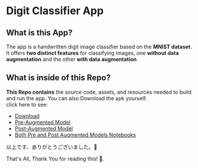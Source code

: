 <!---
your comment goes here
and heressssssss123456789101112123456789101112131415
-->
# Digit Classifier App

## What is this App?  
The app is a handwritten digit image classifier based on the **MNIST dataset**. It offers **two distinct features** for classifying images, one **without data augmentation** and the other **with data augmentation**.

## What is inside of this Repo?
**This Repo contains** the source code, assets, and resources needed to build and run the app. You can also Download the apk yourself.  
click here to see:
- [Download](https://github.com/iiamthestorm/Mnist-Digit-Classifier-App/releases/tag/v1.0.0)
- [Pre-Augmented Model](https://github.com/iiamthestorm/Mnist-Digit-Classifier-App/blob/master/app/src/main/assets/before_data_aug_mnist.tflite)
- [Post-Augmented Model](https://github.com/iiamthestorm/Mnist-Digit-Classifier-App/blob/master/app/src/main/assets/after_data_aug_mnist.tflite)
- [Both Pre and Post Augmented Models Notebooks](https://colab.research.google.com/drive/11SC2-Yh6buMhV7nAMMavZoayY6vzTCdY?usp=sharing)
 
以上です、ありがとうございました。🙌

That's All, Thank You for reading this! 🙌.
